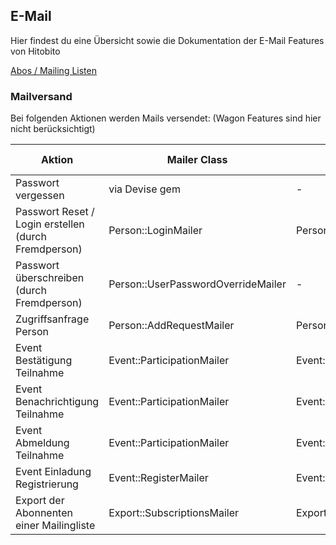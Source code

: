 ## E-Mail

Hier findest du eine Übersicht sowie die Dokumentation der E-Mail Features von Hitobito

[Abos / Mailing Listen](abo_mails.md)

### Mailversand

Bei folgenden Aktionen werden Mails versendet: (Wagon Features sind hier nicht
berücksichtigt)

| Aktion                                               | Mailer Class                       | DelayedJob                          | Attachment ? |
| ---                                                  | ---                                | ---                                 | ---          |
| Passwort vergessen                                   | via Devise gem                     | -                                   | nein         |
| Passwort Reset / Login erstellen (durch Fremdperson) | Person::LoginMailer                | Person::SendLoginJob                | nein         |
| Passwort überschreiben (durch Fremdperson)           | Person::UserPasswordOverrideMailer | -                                   | nein         |
| Zugriffsanfrage Person                               | Person::AddRequestMailer           | Person::SendAddRequestJob           | nein         |
| Event Bestätigung Teilnahme                          | Event::ParticipationMailer         | Event::ParticipationConfirmationJob | ja           |
| Event Benachrichtigung Teilnahme                     | Event::ParticipationMailer         | Event::ParticipationConfirmationJob | nein         |
| Event Abmeldung Teilnahme                            | Event::ParticipationMailer         | Event::CancelApplicationJob         | nein         |
| Event Einladung Registrierung                        | Event::RegisterMailer              | Event::SendRegisterLoginJob         | nein         |
| Export der Abonnenten einer Mailingliste             | Export::SubscriptionsMailer        | Export::SubscriptionsJob            | ja           |
